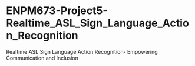# ENPM673-Project5-Realtime_ASL_Sign_Language_Action_Recognition
Realtime ASL Sign Language Action Recognition- Empowering Communication and Inclusion

